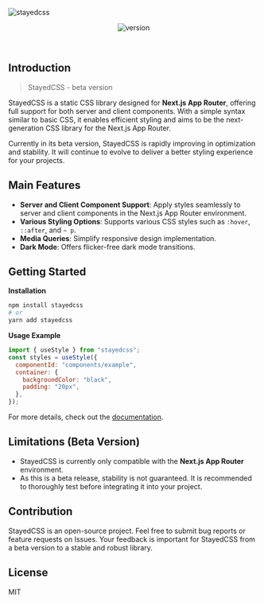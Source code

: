![stayedcss](https://img1.daumcdn.net/thumb/R1280x0/?scode=mtistory2&fname=https%3A%2F%2Fblog.kakaocdn.net%2Fdn%2FccWzLp%2FbtsLiB8N2zD%2FzpDz5HKEHjlXrhGlZ4GBJK%2Fimg.png)

<div align="center">

![version](<https://img.shields.io/badge/npm-0.0.1(beta)-blue>)

</div>

<br/>

## Introduction

> StayedCSS - beta version

StayedCSS is a static CSS library designed for **Next.js App Router**, offering full support for both server and client components. With a simple syntax similar to basic CSS, it enables efficient styling and aims to be the next-generation CSS library for the Next.js App Router.

Currently in its beta version, StayedCSS is rapidly improving in optimization and stability. It will continue to evolve to deliver a better styling experience for your projects.

## Main Features

- **Server and Client Component Support**: Apply styles seamlessly to server and client components in the Next.js App Router environment.
- **Various Styling Options**: Supports various CSS styles such as `:hover`, `::after`, and `~ p`.
- **Media Queries**: Simplify responsive design implementation.
- **Dark Mode**: Offers flicker-free dark mode transitions.

## Getting Started

**Installation**

```bash
npm install stayedcss
# or
yarn add stayedcss
```

**Usage Example**

```jsx
import { useStyle } from "stayedcss";
const styles = useStyle({
  componentId: "components/example",
  container: {
    backgroundColor: "black",
    padding: "20px",
  },
});
```

For more details, check out the [documentation](https://stayedcss.vercel.app/docs/getting-started/introduction).

## Limitations (Beta Version)

- StayedCSS is currently only compatible with the **Next.js App Router** environment.
- As this is a beta release, stability is not guaranteed. It is recommended to thoroughly test before integrating it into your project.

## Contribution

StayedCSS is an open-source project. Feel free to submit bug reports or feature requests on Issues. Your feedback is important for StayedCSS from a beta version to a stable and robust library.

## License

MIT
